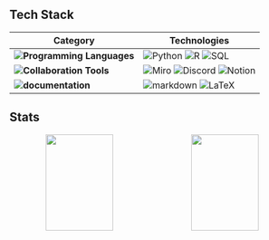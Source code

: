 

## Tech Stack

| **Category** | **Technologies** |
|--------------|-------------------|
| **![Programming Languages](https://img.shields.io/badge/Programming%20Languages-000000?style=flat-square)** | ![Python](https://img.shields.io/badge/Python-16AA52?style=flat-square&logo=Python&logoColor=000000) ![R](https://img.shields.io/badge/R-16AA52?style=flat-square&logo=R&logoColor=000000) ![SQL](https://img.shields.io/badge/SQL-16AA52?style=flat-square&logo=SQL&logoColor=000000)|
| **![Collaboration Tools](https://img.shields.io/badge/Collaboration%20Tools-000000?style=flat-square)** | ![Miro](https://img.shields.io/badge/Miro-FFD700?style=flat-square&logo=Miro&logoColor=000000) ![Discord](https://img.shields.io/badge/Discord-7963AB?style=flat-square&logo=Discord&logoColor=000000) ![Notion](https://img.shields.io/badge/Notion-A4AAA7?style=flat-square&logo=Notion&logoColor=000000) | 
| **![documentation](https://img.shields.io/badge/documentation%20Tools-000000?style=flat-square)** | ![markdown](https://img.shields.io/badge/markdown-000033?style=flat-square&logo=markdown&logoColor=000000) ![LaTeX](https://img.shields.io/badge/LaTeX-7963AB?style=flat-square&logo=LaTeX&logoColor=000000) | 




## Stats
<div align="center">
  <div style="display: flex; justify-content: space-between; width: 100%; max-width: 1000px; align-items: center;">
    <img src="https://github-readme-stats.vercel.app/api?username=daewoongko&show_icons=true&theme=praussian" style="flex: 1; width: 48%; height: 170px; object-fit: cover; margin-right: 10px;">
    <img src="https://github-readme-stats.vercel.app/api/top-langs/?username=daewoongko&layout=compact&theme=praussian&size_weight=0.35&count_weight=0.65" style="flex: 1; width: 48%; height: 170px; object-fit: cover;">
  </div>






























